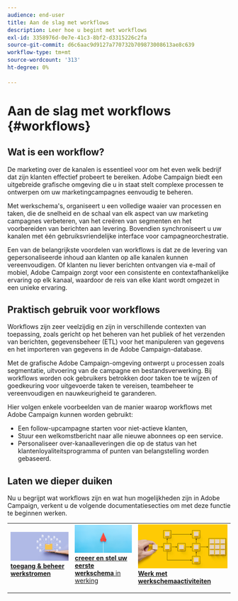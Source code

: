 ```yaml
---
audience: end-user
title: Aan de slag met workflows
description: Leer hoe u begint met workflows
exl-id: 3358976d-0e7e-41c3-8bf2-d3315226c2fa
source-git-commit: d6c6aac9d9127a770732b709873008613ae8c639
workflow-type: tm+mt
source-wordcount: '313'
ht-degree: 0%

---
```


# Aan de slag met workflows {#workflows}

## Wat is een workflow?

De marketing over de kanalen is essentieel voor om het even welk bedrijf dat zijn klanten effectief probeert te bereiken. Adobe Campaign biedt een uitgebreide grafische omgeving die u in staat stelt complexe processen te ontwerpen om uw marketingcampagnes eenvoudig te beheren.

Met werkschema&#39;s, organiseert u een volledige waaier van processen en taken, die de snelheid en de schaal van elk aspect van uw marketing campagnes verbeteren, van het creëren van segmenten en het voorbereiden van berichten aan levering. Bovendien synchroniseert u uw kanalen met één gebruiksvriendelijke interface voor campagneorchestratie.

Een van de belangrijkste voordelen van workflows is dat ze de levering van gepersonaliseerde inhoud aan klanten op alle kanalen kunnen vereenvoudigen. Of klanten nu liever berichten ontvangen via e-mail of mobiel, Adobe Campaign zorgt voor een consistente en contextafhankelijke ervaring op elk kanaal, waardoor de reis van elke klant wordt omgezet in een unieke ervaring.

## Praktisch gebruik voor workflows

Workflows zijn zeer veelzijdig en zijn in verschillende contexten van toepassing, zoals gericht op het beheren van het publiek of het verzenden van berichten, gegevensbeheer (ETL) voor het manipuleren van gegevens en het importeren van gegevens in de Adobe Campaign-database.

Met de grafische Adobe Campaign-omgeving ontwerpt u processen zoals segmentatie, uitvoering van de campagne en bestandsverwerking. Bij workflows worden ook gebruikers betrokken door taken toe te wijzen of goedkeuring voor uitgevoerde taken te vereisen, teambeheer te vereenvoudigen en nauwkeurigheid te garanderen.

Hier volgen enkele voorbeelden van de manier waarop workflows met Adobe Campaign kunnen worden gebruikt:

* Een follow-upcampagne starten voor niet-actieve klanten,
* Stuur een welkomstbericht naar alle nieuwe abonnees op een service.
* Personaliseer over-kanaalleveringen die op de status van het klantenloyaliteitsprogramma of punten van belangstelling worden gebaseerd.

## Laten we dieper duiken

Nu u begrijpt wat workflows zijn en wat hun mogelijkheden zijn in Adobe Campaign, verkent u de volgende documentatiesecties om met deze functie te beginnen werken.

<table style="table-layout:fixed"><tr style="border: 0;">
<td>
<a href="access-monitor.md">
<img alt="Workflows openen en beheren" src="assets/do-not-localize/workflow-access.jpeg">
</a>
<div>
<a href="access-monitor.md"><strong> toegang &amp; beheer werkstromen </strong></a>
</div>
<p>
</td>
<td>
<a href="create-workflow.md">
<img alt="Uw eerste workflow maken en uitvoeren" src="assets/do-not-localize/workflow-create.jpeg">
</a>
<div><a href="create-workflow.md"><strong> creeer en stel uw eerste werkschema </strong> in werking
</div>
<p>
</td>
<td>
<a href="activities/about-activities.md">
<img alt="Werken met workflowactiviteiten" src="assets/do-not-localize/workflow-activities.jpeg">
</a>
<div>
<a href="activities/about-activities.md"><strong> Werk met werkschemaactiviteiten </strong></a>
</div>
<p></td>
</tr></table>